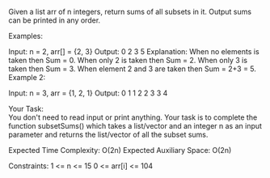Given a list arr of n integers, return sums of all subsets in it. Output sums can be printed in any order.

Examples:

Input: n = 2, arr[] = {2, 3}
Output: 0 2 3 5
Explanation: When no elements is taken then Sum = 0. When only 2 is taken then Sum = 2. When only 3 is taken then Sum = 3. When element 2 and 3 are taken then Sum = 2+3 = 5.
Example 2:

Input: n = 3, arr = {1, 2, 1}
Output: 0 1 1 2 2 3 3 4
 
Your Task:  
You don't need to read input or print anything. Your task is to complete the function subsetSums() which takes a list/vector and an integer n as an input parameter and returns the list/vector of all the subset sums.

Expected Time Complexity: O(2n)
Expected Auxiliary Space: O(2n)

Constraints:
1 <= n <= 15
0 <= arr[i] <= 104


